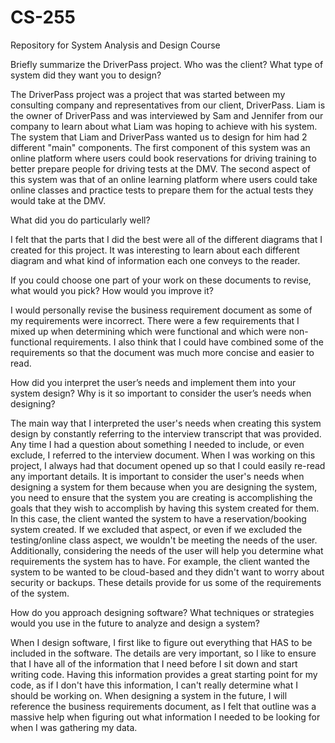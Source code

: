 # CS-255
Repository for System Analysis and Design Course

Briefly summarize the DriverPass project. Who was the client? What type of system did they want you to design?

The DriverPass project was a project that was started between my consulting company and representatives from our client, DriverPass. Liam is the owner of DriverPass and was interviewed by Sam and Jennifer from our company to learn about what Liam was hoping to achieve with his system.
The system that Liam and DriverPass wanted us to design for him had 2 different "main" components. The first component of this system was an online platform where users could book reservations for driving training to better prepare people for driving tests at the DMV. The second aspect of this system was that of an online learning platform where users could take online classes and practice tests to prepare them for the actual tests they would take at the DMV.

What did you do particularly well?

I felt that the parts that I did the best were all of the different diagrams that I created for this project. It was interesting to learn about each different diagram and what kind of information each one conveys to the reader.

If you could choose one part of your work on these documents to revise, what would you pick? How would you improve it?

I would personally revise the business requirement document as some of my requirements were incorrect. There were a few requirements that I mixed up when determining which were functional and which were non-functional requirements. I also think that I could have combined
some of the requirements so that the document was much more concise and easier to read.

How did you interpret the user’s needs and implement them into your system design? Why is it so important to consider the user’s needs when designing?

The main way that I interpreted the user's needs when creating this system design by constantly referring to the interview transcript that was provided. Any time I had a question about something I needed to include, or even exclude, I referred to the interview document.
When I was working on this project, I always had that document opened up so that I could easily re-read any important details. It is important to consider the user's needs when designing a system for them because when you are designing the system, you need to ensure that
the system you are creating is accomplishing the goals that they wish to accomplish by having this system created for them. In this case, the client wanted the system to have a reservation/booking system created. If we excluded that aspect, or even if we excluded the
testing/online class aspect, we wouldn't be meeting the needs of the user. Additionally, considering the needs of the user will help you determine what requirements the system has to have. For example, the client wanted the system to be wanted to be cloud-based and they didn't
want to worry about security or backups. These details provide for us some of the requirements of the system.

How do you approach designing software? What techniques or strategies would you use in the future to analyze and design a system?

When I design software, I first like to figure out everything that HAS to be included in the software. The details are very important, so I like to ensure that I have all of the information that I need before I sit down and start writing code. Having this information provides
a great starting point for my code, as if I don't have this information, I can't really determine what I should be working on. When designing a system in the future, I will reference the business requirements document, as I felt that outline was a massive help when figuring out
what information I needed to be looking for when I was gathering my data. 
